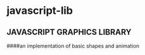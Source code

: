 # javascript-lib
## JAVASCRIPT GRAPHICS LIBRARY
####an implementation of basic shapes and animation  
